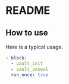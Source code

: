 # README

## How to use
Here is a typical usage.
```yaml
- block:
  - vault_init
  - vault_unseal
  run_once: true
```

